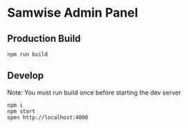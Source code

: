 # Samwise Admin Panel

## Production Build

```
npm run build
```

## Develop
Note: You must run build once before starting the dev server

```
npm i
npm start
open http://localhost:4000
```